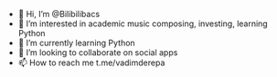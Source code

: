 - 👋 Hi, I’m @Bilibilibacs
- 👀 I’m interested in academic music composing, investing, learning Python
- 🌱 I’m currently learning Python 
- 💞️ I’m looking to collaborate on social apps
- 📫 How to reach me t.me/vadimderepa

<!---
Bilibilibacs/Bilibilibacs is a ✨ special ✨ repository because its `README.md` (this file) appears on your GitHub profile.
You can click the Preview link to take a look at your changes.
--->
